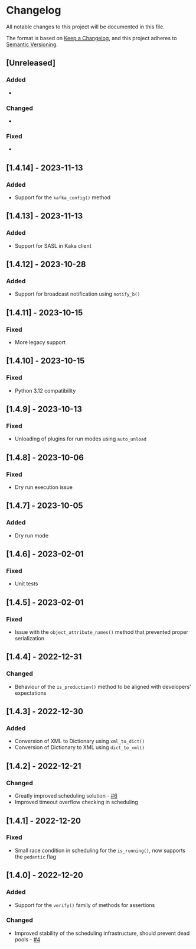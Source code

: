 # Changelog

All notable changes to this project will be documented in this file.

The format is based on [Keep a Changelog](https://keepachangelog.com/en/1.0.0/),
and this project adheres to [Semantic Versioning](https://semver.org/spec/v2.0.0.html).

## [Unreleased]

### Added

*

### Changed

*

### Fixed

*

## [1.4.14] - 2023-11-13

### Added

* Support for the `kafka_config()` method

## [1.4.13] - 2023-11-13

### Added

* Support for SASL in Kaka client

## [1.4.12] - 2023-10-28

### Added

* Support for broadcast notification using `notify_b()`

## [1.4.11] - 2023-10-15

### Fixed

* More legacy support

## [1.4.10] - 2023-10-15

### Fixed

* Python 3.12 compatibility

## [1.4.9] - 2023-10-13

### Fixed

* Unloading of plugins for run modes using `auto_unload`

## [1.4.8] - 2023-10-06

### Fixed

* Dry run execution issue

## [1.4.7] - 2023-10-05

### Added

* Dry run mode

## [1.4.6] - 2023-02-01

### Fixed

* Unit tests

## [1.4.5] - 2023-02-01

### Fixed

* Issue with the `object_attribute_names()` method that prevented proper serialization

## [1.4.4] - 2022-12-31

### Changed

* Behaviour of the `is_production()` method to be aligned with developers' expectations

## [1.4.3] - 2022-12-30

### Added

* Conversion of XML to Dictionary using `xml_to_dict()`
* Conversion of Dictionary to XML using `dict_to_xml()`

## [1.4.2] - 2022-12-21

### Changed

* Greatly improved scheduling solution - [#6](https://github.com/hivesolutions/colony/issues/6)
* Improved timeout overflow checking in scheduling

## [1.4.1] - 2022-12-20

### Fixed

* Small race condition in scheduling for the `is_running()`, now supports the `pedantic` flag

## [1.4.0] - 2022-12-20

### Added

* Support for the `verify()` family of methods for assertions

### Changed

* Improved stability of the scheduling infrastructure, should prevent dead pools - [#4](https://github.com/hivesolutions/colony/issues/4)
